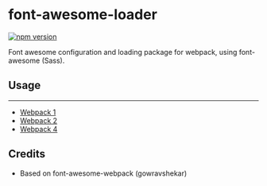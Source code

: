 # font-awesome-loader

[![npm version](https://badge.fury.io/js/font-awesome-loader.svg)](https://badge.fury.io/js/font-awesome-loader)

Font awesome configuration and loading package for webpack, using font-awesome (Sass).

## Usage

---

- [Webpack 1](/docs/usage-webpack1.md)
- [Webpack 2](/docs/usage-webpack2.md)
- [Webpack 4](/docs/usage-webpack4.md)

## Credits

- Based on font-awesome-webpack (gowravshekar)
